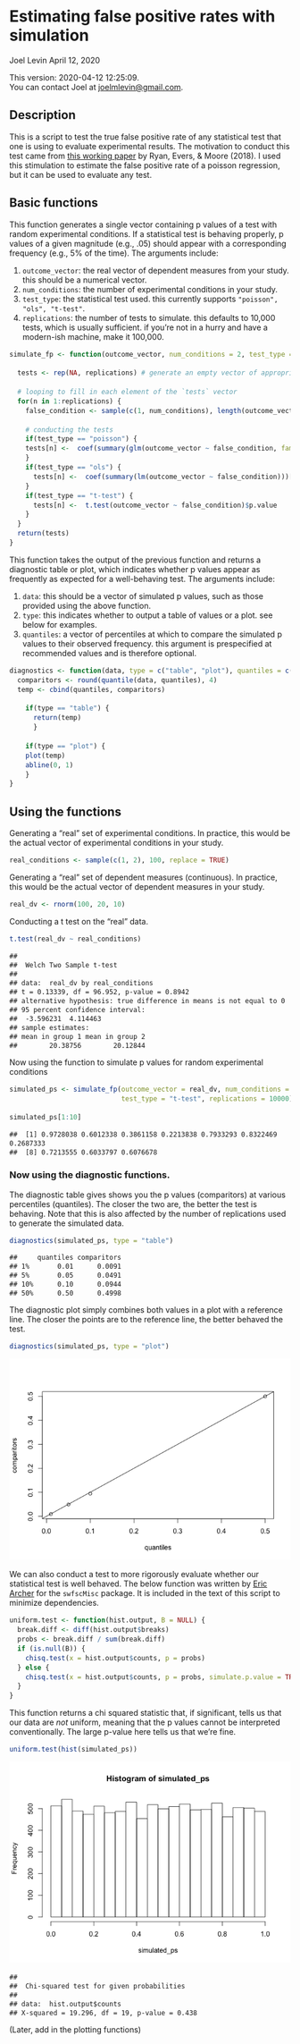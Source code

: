 Estimating false positive rates with simulation
================
Joel Levin
April 12, 2020

This version: 2020-04-12 12:25:09.  
You can contact Joel at <joelmlevin@gmail.com>.

## Description

This is a script to test the true false positive rate of any statistical
test that one is using to evaluate experimental results. The motivation
to conduct this test came from [this working
paper](https://psyarxiv.com/cyv6d/) by Ryan, Evers, & Moore (2018). I
used this stimulation to estimate the false positive rate of a poisson
regression, but it can be used to evaluate any test.

## Basic functions

This function generates a single vector containing p values of a test
with random experimental conditions. If a statistical test is behaving
properly, p values of a given magnitude (e.g., .05) should appear with a
corresponding frequency (e.g., 5% of the time). The arguments include:

1.  `outcome_vector`: the real vector of dependent measures from your
    study. this should be a numerical vector.
2.  `num_conditions`: the number of experimental conditions in your
    study.
3.  `test_type`: the statistical test used. this currently supports
    `"poisson", "ols", "t-test"`.
4.  `replications`: the number of tests to simulate. this defaults to
    10,000 tests, which is usually sufficient. if you’re not in a hurry
    and have a modern-ish machine, make it
100,000.

<!-- end list -->

``` r
simulate_fp <- function(outcome_vector, num_conditions = 2, test_type = c("poisson", "ols", "t-test"), replications = 10000) {
  
  tests <- rep(NA, replications) # generate an empty vector of appropriate length. this will be overwritten with p values
  
  # looping to fill in each element of the `tests` vector
  for(n in 1:replications) {
    false_condition <- sample(c(1, num_conditions), length(outcome_vector), replace = TRUE) # generating a vector of random condition dummies

    # conducting the tests    
    if(test_type == "poisson") {
    tests[n] <-  coef(summary(glm(outcome_vector ~ false_condition, family = poisson)))[2, 1:4][4]
    }
    if(test_type == "ols") {
      tests[n] <-  coef(summary(lm(outcome_vector ~ false_condition)))[2, 1:4][4]
    }
    if(test_type == "t-test") {
      tests[n] <-  t.test(outcome_vector ~ false_condition)$p.value
    }
  }
  return(tests)
}
```

This function takes the output of the previous function and returns a
diagnostic table or plot, which indicates whether p values appear as
frequently as expected for a well-behaving test. The arguments include:

1.  `data`: this should be a vector of simulated p values, such as those
    provided using the above function.
2.  `type`: this indicates whether to output a table of values or a
    plot. see below for examples.
3.  `quantiles`: a vector of percentiles at which to compare the
    simulated p values to their observed frequency. this argument is
    prespecified at recommended values and is therefore
optional.

<!-- end list -->

``` r
diagnostics <- function(data, type = c("table", "plot"), quantiles = c(.01, .05, .10, .5)) {
  comparitors <- round(quantile(data, quantiles), 4)
  temp <- cbind(quantiles, comparitors)
  
    if(type == "table") {
      return(temp)
      }

    if(type == "plot") {
    plot(temp)
    abline(0, 1)
    }
}
```

## Using the functions

Generating a “real” set of experimental conditions. In practice, this
would be the actual vector of experimental conditions in your study.

``` r
real_conditions <- sample(c(1, 2), 100, replace = TRUE)
```

Generating a “real” set of dependent measures (continuous). In practice,
this would be the actual vector of dependent measures in your study.

``` r
real_dv <- rnorm(100, 20, 10)
```

Conducting a t test on the “real” data.

``` r
t.test(real_dv ~ real_conditions)
```

    ## 
    ##  Welch Two Sample t-test
    ## 
    ## data:  real_dv by real_conditions
    ## t = 0.13339, df = 96.952, p-value = 0.8942
    ## alternative hypothesis: true difference in means is not equal to 0
    ## 95 percent confidence interval:
    ##  -3.596231  4.114463
    ## sample estimates:
    ## mean in group 1 mean in group 2 
    ##        20.38756        20.12844

Now using the function to simulate p values for random experimental
conditions

``` r
simulated_ps <- simulate_fp(outcome_vector = real_dv, num_conditions = 2, 
                            test_type = "t-test", replications = 10000)

simulated_ps[1:10]
```

    ##  [1] 0.9728038 0.6012338 0.3861158 0.2213838 0.7933293 0.8322469 0.2687333
    ##  [8] 0.7213555 0.6033797 0.6076678

### Now using the diagnostic functions.

The diagnostic table gives shows you the p values (comparitors) at
various percentiles (quantiles). The closer the two are, the better the
test is behaving. Note that this is also affected by the number of
replications used to generate the simulated data.

``` r
diagnostics(simulated_ps, type = "table")
```

    ##     quantiles comparitors
    ## 1%       0.01      0.0091
    ## 5%       0.05      0.0491
    ## 10%      0.10      0.0944
    ## 50%      0.50      0.4998

The diagnostic plot simply combines both values in a plot with a
reference line. The closer the points are to the reference line, the
better behaved the test.

``` r
diagnostics(simulated_ps, type = "plot")
```

![](false_positives_files/figure-gfm/unnamed-chunk-12-1.png)<!-- -->

We can also conduct a test to more rigorously evaluate whether our
statistical test is well behaved. The below function was written by
[Eric Archer](mailto:eric.archer@noaa.gov) for the `swfscMisc` package.
It is included in the text of this script to minimize dependencies.

``` r
uniform.test <- function(hist.output, B = NULL) {
  break.diff <- diff(hist.output$breaks)
  probs <- break.diff / sum(break.diff)
  if (is.null(B)) {
    chisq.test(x = hist.output$counts, p = probs)
  } else {
    chisq.test(x = hist.output$counts, p = probs, simulate.p.value = TRUE, B = B)
  }
}
```

This function returns a chi squared statistic that, if significant,
tells us that our data are *not* uniform, meaning that the p values
cannot be interpreted conventionally. The large p-value here tells us
that we’re fine.

``` r
uniform.test(hist(simulated_ps))
```

![](false_positives_files/figure-gfm/unnamed-chunk-14-1.png)<!-- -->

    ## 
    ##  Chi-squared test for given probabilities
    ## 
    ## data:  hist.output$counts
    ## X-squared = 19.296, df = 19, p-value = 0.438

(Later, add in the plotting functions)
